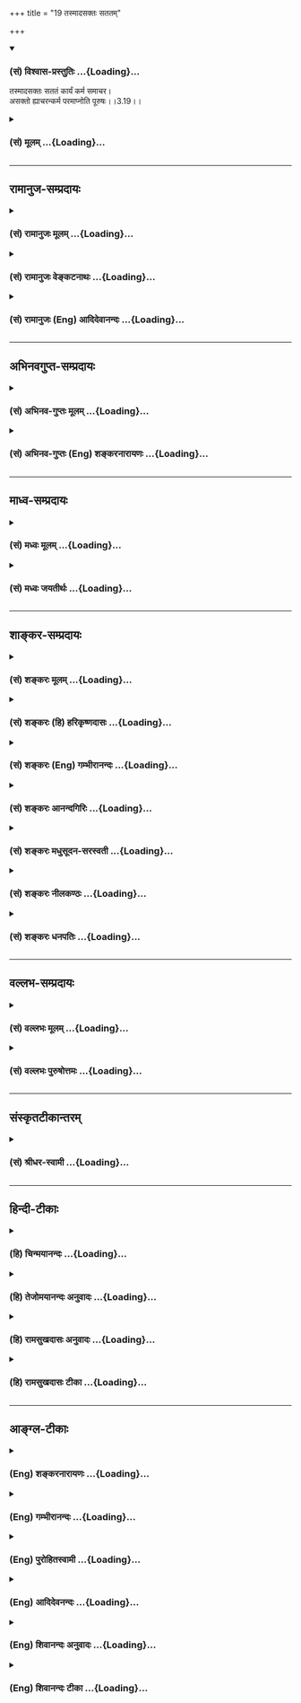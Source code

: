 +++
title = "19 तस्मादसक्तः सततम्"

+++
<div class="js_include" newlevelforh1="3" title="(सं) विश्वास-प्रस्तुतिः" unfilled url="/purANam/mahAbhAratam/06-bhIShma-parva/02-bhagavad-gItA-parva/saMskRtam/vishvAsa-prastutiH/03_karma-yogaH/19_tasmAdasaktaH_sat.md">
<details open><summary><h3>(सं) विश्वास-प्रस्तुतिः ...{Loading}...</h3></summary>

तस्मादसक्तः सततं कार्यं कर्म समाचर।  
असक्तो ह्याचरन्कर्म परमाप्नोति पूरुषः।।3.19।।
</details>
</div>
<div class="js_include collapsed" newlevelforh1="3" title="(सं) मूलम्" unfilled url="/purANam/mahAbhAratam/06-bhIShma-parva/02-bhagavad-gItA-parva/saMskRtam/mUlam/03_karma-yogaH/19_tasmAdasaktaH_sat.md">
<details><summary><h3>(सं) मूलम् ...{Loading}...</h3></summary>

तस्मादसक्तः सततं कार्यं कर्म समाचर।  
असक्तो ह्याचरन्कर्म परमाप्नोति पूरुषः।।3.19।।
</details>
</div>


_________________
## रामानुज-सम्प्रदायः
<div class="js_include collapsed" newlevelforh1="3" title="(सं) रामानुजः मूलम्" unfilled url="/purANam/mahAbhAratam/06-bhIShma-parva/02-bhagavad-gItA-parva/saMskRtam/rAmAnujaH/mUlam/03_karma-yogaH/19_tasmAdasaktaH_sat.md">
<details><summary><h3>(सं) रामानुजः मूलम् ...{Loading}...</h3></summary>

।।3.19।।**तस्माद्** असङ्गपूर्वकं **कार्यम्** इत्येव **सततं**
यावदात्मप्राप्ति **कर्म** एव **समाचर।** **असक्तः** कार्यम् इति
वक्ष्यमाणाकर्तृत्वानुसन्धानपूर्वकं च **कर्म** अनुचरन् **पूरुषः**
कर्मयोगेन एव **परम् आप्नोति** आत्मानं प्राप्नोति इत्यर्थः।

</details>
</div>
<div class="js_include collapsed" newlevelforh1="3" title="(सं) रामानुजः वेङ्कटनाथः" unfilled url="/purANam/mahAbhAratam/06-bhIShma-parva/02-bhagavad-gItA-parva/saMskRtam/rAmAnujaH/venkaTanAthaH/03_karma-yogaH/19_tasmAdasaktaH_sat.md">
<details><summary><h3>(सं) रामानुजः वेङ्कटनाथः ...{Loading}...</h3></summary>

  
  
।।3.19।। तस्मात् इत्येतत्कर्मणः कर्तव्यतायां
पूर्वोक्तसमस्तहेतुपरामर्शीत्यभिप्रायेणाह यस्मादिति। असक्तः कार्यम्
इत्युभयमपि कर्मणोऽनुष्ठानप्रकारपरमित्यभिप्रायेणोक्तंअसङ्गपूर्वकं
कार्यमित्येवेति। कार्यमित्येव न तु तत्कार्यं
स्वर्गाद्यपेक्षयेत्यर्थः। सततं इत्यत्र ज्ञानयोगाधिकारे सत्यपि
कर्मयोगस्यैवानुष्ठेयत्वायाह यावदात्मप्राप्तीति।
ज्ञानयोगव्यवधानमन्तरेणापि कर्मयोग एवात्मप्राप्तिं साधयतीतिअसक्तो हि
इत्यादिनोच्यत इत्यभिप्रायेणाह असक्त इति। कर्माचरन् ৷৷. परमाप्नोतीति। न
पुनः कर्माचरणानन्तरमन्यत्कृत्वेत्यर्थः। कर्माचरन् परमाप्नोति इत्युक्ते
अर्थसिद्धं कर्मणः साधनत्वं व्यनक्ति कर्मयोगेनैवेति। अत्र प्राप्यतया
निर्दिष्टः परो देहातिरिक्तात्मप्रकरणत्वात् प्रकृतेः परो जीव
इत्यभिप्रायेणाहआत्मानं प्राप्नोतीत्यर्थ इति।

</details>
</div>
<div class="js_include collapsed" newlevelforh1="3" title="(सं) रामानुजः (Eng) आदिदेवानन्दः" unfilled url="/purANam/mahAbhAratam/06-bhIShma-parva/02-bhagavad-gItA-parva/saMskRtam/rAmAnujaH/english/AdidevAnandaH/03_karma-yogaH/19_tasmAdasaktaH_sat.md">
<details><summary><h3>(सं) रामानुजः (Eng) आदिदेवानन्दः ...{Loading}...</h3></summary>

3.19 Therefore, considering that work has to be performed with
detachment, you perform it, considering yourself a non-agent. This will
be declared in the words 'with detachment' and 'which ought to be done,'
meaning that one attains the Supreme by Karma Yoga itself.

</details>
</div>


_________________
## अभिनवगुप्त-सम्प्रदायः
<div class="js_include collapsed" newlevelforh1="3" title="(सं) अभिनव-गुप्तः मूलम्" unfilled url="/purANam/mahAbhAratam/06-bhIShma-parva/02-bhagavad-gItA-parva/saMskRtam/abhinava-guptaH/mUlam/03_karma-yogaH/19_tasmAdasaktaH_sat.md">
<details><summary><h3>(सं) अभिनव-गुप्तः मूलम् ...{Loading}...</h3></summary>

।।3.17 3.19।। यश्चेत्यादि पूरुष इत्यन्तम्। आत्मरतेस्तु कर्म
इन्द्रियव्यापारतयैव कुर्वतः करणाकरणेषु समता। अत एव नासौ भूतेषु
किंचिदात्मप्रयोजनमपेक्ष्य निग्रहानुग्रहौ करोति अपि तु करणीयमिदम्
इत्येतावता। तस्मादसक्त एव करणीयं कर्म कुर्यात्।

</details>
</div>
<div class="js_include collapsed" newlevelforh1="3" title="(सं) अभिनव-गुप्तः (Eng) शङ्करनारायणः" unfilled url="/purANam/mahAbhAratam/06-bhIShma-parva/02-bhagavad-gItA-parva/saMskRtam/abhinava-guptaH/english/shankaranArAyaNaH/03_karma-yogaH/19_tasmAdasaktaH_sat.md">
<details><summary><h3>(सं) अभिनव-गुप्तः (Eng) शङ्करनारायणः ...{Loading}...</h3></summary>

3.17-19 Yas ca etc. upto purusah. However, for a person who rejoices in
the Self and performs action simply as a \[routine\] business of organs
of action, there is no difference between (his) action and nonaciton.
That is why he inflicts punishment on, or does favour to, every being,
not with desire for any gain for himself, but with a conviction that it
a is thing that deserves to be performed. Therefore, just unattached,
one should perform action that is to be performed.

</details>
</div>


_________________
## माध्व-सम्प्रदायः
<div class="js_include collapsed" newlevelforh1="3" title="(सं) मध्वः मूलम्" unfilled url="/purANam/mahAbhAratam/06-bhIShma-parva/02-bhagavad-gItA-parva/saMskRtam/madhvaH/mUlam/03_karma-yogaH/19_tasmAdasaktaH_sat.md">
<details><summary><h3>(सं) मध्वः मूलम् ...{Loading}...</h3></summary>

।।3.19।। यतोऽसम्प्रज्ञातसमाधेरेव कार्याभावः तस्मात्कर्म समाचर।

</details>
</div>
<div class="js_include collapsed" newlevelforh1="3" title="(सं) मध्वः जयतीर्थः" unfilled url="/purANam/mahAbhAratam/06-bhIShma-parva/02-bhagavad-gItA-parva/saMskRtam/madhvaH/jayatIrthaH/03_karma-yogaH/19_tasmAdasaktaH_sat.md">
<details><summary><h3>(सं) मध्वः जयतीर्थः ...{Loading}...</h3></summary>

।।3.19।।**तस्मादसक्त** इति परामर्शविषयो न प्रतीयतेऽतस्तं दर्शयन्
व्याख्याति **यत** इति। त्वं चेदानीं असम्प्रज्ञातसमाधिर्न भवतीति शेषः।
कर्मणोऽवश्यकर्तव्यत्वेऽसम्प्रज्ञातसमाधिविलोपप्रसङ्गान्नेदमवश्यं
कर्तव्यमित्यतोऽहमपि न कुर्यामिति
परिचोदनायामसम्प्रज्ञातसमाधिस्थविलोपप्रतिबन्दीं मोचयितुं तस्य
वैलक्षण्यमुक्त्वा तत्फलमिदमुच्यत इति नासङ्गतिः।

</details>
</div>


_________________
## शाङ्कर-सम्प्रदायः
<div class="js_include collapsed" newlevelforh1="3" title="(सं) शङ्करः मूलम्" unfilled url="/purANam/mahAbhAratam/06-bhIShma-parva/02-bhagavad-gItA-parva/saMskRtam/shankaraH/mUlam/03_karma-yogaH/19_tasmAdasaktaH_sat.md">
<details><summary><h3>(सं) शङ्करः मूलम् ...{Loading}...</h3></summary>

।।3.19।। **तस्मात् असक्तः** सङ्गवर्जितः **सततं** सर्वदा **कार्यं**
कर्तव्यं नित्यं **कर्म समाचर** निर्वर्तय। **असक्तो हि** यस्मात् समाचरन्
ईश्वरार्थं**कर्म** कुर्वन् **परं** मोक्षम् **आप्नोति पूरुषः**
सत्त्वशुद्धिद्वारेण इत्यर्थः।। यस्माच्च

</details>
</div>
<div class="js_include collapsed" newlevelforh1="3" title="(सं) शङ्करः (हि) हरिकृष्णदासः" unfilled url="/purANam/mahAbhAratam/06-bhIShma-parva/02-bhagavad-gItA-parva/saMskRtam/shankaraH/hindI/harikRShNadAsaH/03_karma-yogaH/19_tasmAdasaktaH_sat.md">
<details><summary><h3>(सं) शङ्करः (हि) हरिकृष्णदासः ...{Loading}...</h3></summary>

।।3.19।। जब कि ऐसी बात है इसलिये तू आसक्तिरहित होकर कर्तव्य नित्यकर्मोंका
सदा भलीभाँति आचरण किया कर। क्योंकिअनासक्त होकर कर्म करनेवाला अर्थात्
ईश्वरार्थ कर्म करता हुआ पुरुष अन्तःकरणकी शुद्धिद्वारा मोक्षरूप परमपद पा
लेता है।

</details>
</div>
<div class="js_include collapsed" newlevelforh1="3" title="(सं) शङ्करः (Eng) गम्भीरानन्दः" unfilled url="/purANam/mahAbhAratam/06-bhIShma-parva/02-bhagavad-gItA-parva/saMskRtam/shankaraH/english/gambhIrAnandaH/03_karma-yogaH/19_tasmAdasaktaH_sat.md">
<details><summary><h3>(सं) शङ्करः (Eng) गम्भीरानन्दः ...{Loading}...</h3></summary>

3.19 Since this is so, therefore, asaktah, remaining unattached;
samacara, perform; satatam, always; karyam, the obligatory; daily karma,
duty; hi, for; acaran, by performing; (one's) karma, duty; asaktah,
without attachment, by doing work as a dedication to God; purusah, a
person; apnoti, attains; param, the Highest, Liberation, through the
purification of the mind. This is meaning. And (you should perform your
duty) for the following reason also:

</details>
</div>
<div class="js_include collapsed" newlevelforh1="3" title="(सं) शङ्करः आनन्दगिरिः" unfilled url="/purANam/mahAbhAratam/06-bhIShma-parva/02-bhagavad-gItA-parva/saMskRtam/shankaraH/AnandagiriH/03_karma-yogaH/19_tasmAdasaktaH_sat.md">
<details><summary><h3>(सं) शङ्करः आनन्दगिरिः ...{Loading}...</h3></summary>

।।3.19।। सम्यग्ज्ञाननिष्ठत्वाभावे कर्मानुष्ठानमावश्यकमित्याह **यत इति।**
तस्मात् ज्ञाननिष्ठाराहित्यादिति यावत्। मोक्षमेवापेक्षमाणस्य कथं कर्मणि
फलान्तरवति नियोगः स्यादित्याशङ्क्याह **असक्तो हीति।**

</details>
</div>
<div class="js_include collapsed" newlevelforh1="3" title="(सं) शङ्करः मधुसूदन-सरस्वती" unfilled url="/purANam/mahAbhAratam/06-bhIShma-parva/02-bhagavad-gItA-parva/saMskRtam/shankaraH/madhusUdana-sarasvatI/03_karma-yogaH/19_tasmAdasaktaH_sat.md">
<details><summary><h3>(सं) शङ्करः मधुसूदन-सरस्वती ...{Loading}...</h3></summary>

।।3.19।। यस्मान्न त्वमेवंभूतो ज्ञानी किंतु कर्माधिकृत एव मुमुक्षुः।
असक्तः फलकामनारहितः। सततं सर्वदा नतु कदाचित् कार्यमवश्यकर्तव्यं
यावज्जीवादिश्रुतिचोदितन्तमेतं वेदानुवचनेन ब्राह्मणा विविदिषन्ति यज्ञेन
दानेन तपसाऽनाशकेन इति श्रुत्यज्ञाने विनियुक्तं कर्म नित्यनैमित्तिकलक्षणं
सम्यगाचर यथाशास्त्रं निर्वर्तय। असक्तो हि यस्मादाचरन्नीश्वरार्थं कर्म
कुर्वन्सत्त्वशुद्धिज्ञानप्राप्तिद्वारेण परं मोक्षमाप्नोति पूरुषः पुरुषः
स एव सत्पुरुषो नान्य इत्यभिप्रायः।

</details>
</div>
<div class="js_include collapsed" newlevelforh1="3" title="(सं) शङ्करः नीलकण्ठः" unfilled url="/purANam/mahAbhAratam/06-bhIShma-parva/02-bhagavad-gItA-parva/saMskRtam/shankaraH/nIlakaNThaH/03_karma-yogaH/19_tasmAdasaktaH_sat.md">
<details><summary><h3>(सं) शङ्करः नीलकण्ठः ...{Loading}...</h3></summary>

।।3.19।। यस्मान्निष्कामस्य कर्मलेपो नास्ति तस्मात्त्वमप्यसक्तः
फलासक्तिशून्यः सततं सर्वदा कार्यमवश्यकर्तव्यं कर्म नित्यनैमित्तिकं
समाचर। हि यस्मादसक्तः कर्माचरन् परं मोक्षं सत्त्वशुद्धिद्वारेणाप्नोति।

</details>
</div>
<div class="js_include collapsed" newlevelforh1="3" title="(सं) शङ्करः धनपतिः" unfilled url="/purANam/mahAbhAratam/06-bhIShma-parva/02-bhagavad-gItA-parva/saMskRtam/shankaraH/dhanapatiH/03_karma-yogaH/19_tasmAdasaktaH_sat.md">
<details><summary><h3>(सं) शङ्करः धनपतिः ...{Loading}...</h3></summary>

।।3.19।। तव तु चित्तशुद्धिद्वारा ज्ञानार्थ कर्मण्यधिकारः। तस्मादसक्तः
फलासक्तिवर्जितः कार्यमवश्यंकर्तव्यं नित्यं नैमित्तिकं च कर्म सर्वदा
समाचार। हि यस्मात्पुरुषोऽसक्तः कर्म समाचरन् ईश्वरार्थ कर्म कुर्वन्
सत्त्वशुद्धिद्वारा ज्ञानप्राप्त्या परं मोक्षं प्राप्नोति।

</details>
</div>


_________________
## वल्लभ-सम्प्रदायः
<div class="js_include collapsed" newlevelforh1="3" title="(सं) वल्लभः मूलम्" unfilled url="/purANam/mahAbhAratam/06-bhIShma-parva/02-bhagavad-gItA-parva/saMskRtam/vallabhaH/mUlam/03_karma-yogaH/19_tasmAdasaktaH_sat.md">
<details><summary><h3>(सं) वल्लभः मूलम् ...{Loading}...</h3></summary>

।।3.19।। त्वं तु न साङ्ख्यज्ञानवान्। यतः तस्मादसक्तः कार्यं कर्म कुरु।
त्वमिति साङ्ख्ययोगतत्त्वम्। यस्ययद्विहितं नित्यं नैमित्तिकं तदाचरन्
असक्तः पुरुषो ब्रह्मविदाप्नोति परं पदम्। भगवदर्थमिति वाऽसङ्गपदार्थः। न
हि कामव्यतिरेकेण कर्ममात्रं कश्चिद्देहाभिमानी करोति। नच अहरहः
सन्ध्यामुपासीत इत्यादौ नित्ये कर्मणि कामफलाश्रवणान्नैवमिति वाच्यम्
तत्रापि विधिप्रयोगेन कामफलकल्पनात् प्रत्यवायपरिहारस्यापि तत्त्वाच्च।
ज्योतिष्टोमे स्वर्गकामवत्। अन्यथा प्रवृत्त्यनुपपत्तिः। अतो भगवत्कामनया
कर्म कार्यमित्युक्तं भवति तदग्रे स्फुटीकरिष्यते।

</details>
</div>
<div class="js_include collapsed" newlevelforh1="3" title="(सं) वल्लभः पुरुषोत्तमः" unfilled url="/purANam/mahAbhAratam/06-bhIShma-parva/02-bhagavad-gItA-parva/saMskRtam/vallabhaH/puruShottamaH/03_karma-yogaH/19_tasmAdasaktaH_sat.md">
<details><summary><h3>(सं) वल्लभः पुरुषोत्तमः ...{Loading}...</h3></summary>

  
  
।।3.19।। यतो भक्तानां कर्मादिकरणे अकरणे वा न कोऽपि पुरुषार्थो
हानिर्वाऽस्ति अतस्त्वमपि मदाज्ञारूपत्वेनावश्यकर्त्तव्यत्वात्कर्म
कुर्वित्याह तस्मादिति। यस्माद्भगवद्भक्तानां कर्मकरणे न फलम् अकरणे च न
प्रत्यवायः तस्मात्तेष्वसक्तोऽनासक्तः सन् सततं कार्यं नित्यकर्म समाचर
कुरु। नन्वनासक्तेनापि कृतं कर्म बाधकं भवत्येवेति चेदत आह असक्त इति।
पुरुषः पुरुषांशो भोक्ताधिकारी। हीति निश्चयेन असक्तः न तु कापट्येन कर्म
आचरन् परं मोक्षं प्राप्नोतीत्यर्थः।  
  

</details>
</div>


_________________
## संस्कृतटीकान्तरम्
<div class="js_include collapsed" newlevelforh1="3" title="(सं) श्रीधर-स्वामी" unfilled url="/purANam/mahAbhAratam/06-bhIShma-parva/02-bhagavad-gItA-parva/saMskRtam/shrIdhara-svAmI/03_karma-yogaH/19_tasmAdasaktaH_sat.md">
<details><summary><h3>(सं) श्रीधर-स्वामी ...{Loading}...</h3></summary>

।।3.19।। यस्मादेवंभूतस्य ज्ञानिन एव कर्मानुपयोगो नान्यस्य तस्मात्त्वं
कर्म कुर्विल्याह **तस्मादिति।** असक्तः फलसङ्गरहितः
सन्कार्यमवश्यकर्तव्यतया विहितं नित्यनैमित्तिकं कर्म सम्यगाचर। हि
यस्मादसक्तः कर्माचरन्पुरुषः परं मोक्षं चित्तशुद्धिं ज्ञानद्वारा
प्राप्नोति।

</details>
</div>


_________________
## हिन्दी-टीकाः
<div class="js_include collapsed" newlevelforh1="3" title="(हि) चिन्मयानन्दः" unfilled url="/purANam/mahAbhAratam/06-bhIShma-parva/02-bhagavad-gItA-parva/hindI/chinmayAnandaH/03_karma-yogaH/19_tasmAdasaktaH_sat.md">
<details><summary><h3>(हि) चिन्मयानन्दः ...{Loading}...</h3></summary>

।।3.19।। भगवान् श्रीकृष्ण उपदेश के समय यह मानकर चलते हैं कि अर्जुन इस
विषय में पूर्णतया अनभिज्ञ है परन्तु साथ ही वे उस पर केवल अपने विचार को
थोपना भी नहीं चाहते जिन्हें अन्धविश्वासपूर्वक वह स्वीकार कर ले। धर्म
परिवर्तन कराना वेदान्त का कार्य नहीं। हिन्दू लोग इससे अनभिज्ञ हैं। कोई
भी विधेयात्मक (ऐसा करो) उपदेश देने के पूर्व विस्तार से तर्क प्रस्तुत
किये जाते हैं। कर्म के चक्र को पूर्णत बताने के बाद अब इस श्लोक में वे
अन्तिम निर्णय पर पहुँच कर अर्जुन को कर्म करने के लिए प्रोत्साहित करते
हैं।  
  
इसलिये समाज और राष्ट्र के एक योग्य नागरिक होने के नाते तुम सदैव करणीय
कर्तव्यों को सम्यक् प्रकार से करो। यहाँ फिर एक बार सब कर्मों में अनासक्त
रहने पर बल दिया गया है। आसक्ति अहंकार अहंकारमूलक इच्छा। अत अनासक्ति का
अर्थ है अहंकार और स्वार्थ का परित्याग। इसके पूर्व आसक्ति से वासनाओं की
उत्पत्ति के विषय में बताया जा चुका है। निम्नांकित कारण से भी तुमको कर्म
करने चाहिये।

</details>
</div>
<div class="js_include collapsed" newlevelforh1="3" title="(हि) तेजोमयानन्दः अनुवादः" unfilled url="/purANam/mahAbhAratam/06-bhIShma-parva/02-bhagavad-gItA-parva/hindI/tejomayAnandaH/anuvAdaH/03_karma-yogaH/19_tasmAdasaktaH_sat.md">
<details><summary><h3>(हि) तेजोमयानन्दः अनुवादः ...{Loading}...</h3></summary>

।।3.19।। इसलिए, तुम अनासक्त होकर सदैव कर्तव्य कर्म का सम्यक् आचरण करो;
क्योकि, अनासक्त पुरुष कर्म करता हुआ परमात्मा को प्राप्त होता है।।

</details>
</div>
<div class="js_include collapsed" newlevelforh1="3" title="(हि) रामसुखदासः अनुवादः" unfilled url="/purANam/mahAbhAratam/06-bhIShma-parva/02-bhagavad-gItA-parva/hindI/rAmasukhadAsaH/anuvAdaH/03_karma-yogaH/19_tasmAdasaktaH_sat.md">
<details><summary><h3>(हि) रामसुखदासः अनुवादः ...{Loading}...</h3></summary>

।।3.19।। इसलिये तू निरन्तर आसक्तिरहित होकर कर्तव्य-कर्मका भलीभाँति आचरण
कर; क्योंकि आसक्तिरहित होकर कर्म करता हुआ मनुष्य परमात्माको प्राप्त हो
जाता है।

</details>
</div>
<div class="js_include collapsed" newlevelforh1="3" title="(हि) रामसुखदासः टीका" unfilled url="/purANam/mahAbhAratam/06-bhIShma-parva/02-bhagavad-gItA-parva/hindI/rAmasukhadAsaH/TIkA/03_karma-yogaH/19_tasmAdasaktaH_sat.md">
<details><summary><h3>(हि) रामसुखदासः टीका ...{Loading}...</h3></summary>

3.19।।***व्याख्या--*** **'तस्मादसक्तः सततं कार्यं कर्म समाचर'--**
पूर्वश्लोकोंसे इस श्लोकका सम्बन्ध बतानेके लिये यहाँ **'तस्मात्** पद आया
है। पूर्वश्लोकोंमें भगवान्ने कहा कि अपने लिये कर्म करनेकी कोई आवश्यकता न
रहनेपर भी सिद्ध महापुरुषके द्वारा लोक-संग्रहार्थ क्रियाएँ हुआ करती हैं।
इसलिये अर्जुनको भी उसी तरह (निष्काम-भावसे) कर्तव्य-कर्म करते हुए
परमात्माको प्राप्त करनेकी आज्ञा देनेके लिये भगवान्ने **'तस्मात्'**पदका
प्रयोग किया है। कारण कि अपने स्वरूप **'स्व'** के लिये कर्म करने और न
करनेसे कोई प्रयोजन नहीं है। कर्म सदैव **'पर'-**(दूसरों-) के लिये होता
है, **'स्व'**के लिये नहीं। अतः दूसरोंके लिये कर्म करनेसे कर्म करनेका राग
मिट जाता है और स्वरूपमें स्थिति हो जाती है। अपने स्वरूपसे विजातीय (जड)
पदार्थोंके प्रति आकर्षणको 'आसक्ति' कहते हैं। आसक्तिरहित होनेके लिये
आसक्तिके कारणको जानना आवश्यक है। 'मैं शरीर हूँ' और 'शरीर मेरा है'-- ऐसा
माननेसे शरीरादि नाशवान् पदार्थोंका महत्त्व अन्तःकरणमें अङ्कित हो जाता
है। इसी कारण उन पदार्थोंमें आसक्ति हो जाती है।  
  
आसक्ति ही पतन करनेवाली है, कर्म नहीं। आसक्तिके कारण ही मनुष्य शरीर,
इन्द्रियाँ, मन, बुद्धि आदि जड पदार्थोंसे अपना सम्बन्ध मानकर अपने आराम,
सुख-भोगके लिये तरह-तरहके कर्म करता है। इस प्रकार जडतासे आसक्तिपूर्वक
माना हुआ सम्बन्ध ही मनुष्यके बारम्बार जन्म-मरणका कारण होता है-- **'कारणं
गुणसङ्गोऽस्य सदसद्योनिजन्मसु'** (गीता 13। 21)। आसक्तिरहित होकर कर्म
करनेसे जडतासे सम्बन्ध-विच्छेद हो जाता है। आसक्तिवाला मनुष्य दूसरोंका हित
नहीं कर सकता, जबकि आसक्तिरहित मनुष्यसे स्वतःस्वाभाविक प्राणिमात्रका हित
होता है। उसके सभी कर्म केवल दूसरोंके हितार्थ होते हैं। संसारसे प्राप्त
सामग्री-(शरीरादि-) से हमने अभीतक अपने लिये ही कर्म किये हैं। उसको अपने
ही सुखभोग और संग्रहमें लगाया है। इसलिये संसारका हमारेपर ऋण है, जिसे
उतारनेके लिये केवल संसारके हितके लिये कर्म करना आवश्यक है। अपने लिये
(फलकी कामना रखकर) कर्म करनेसे पुराना ऋण तो समाप्त होता नहीं, नया ऋण और
उत्पन्न हो जाता है। ऋणसे मुक्त होनेके लिये बार-बार संसारमें आना पड़ता
है। केवल दूसरोंके हितके लिये सब कर्म करनेसे पुराना ऋण समाप्त हो जाता है
और अपने लिये कुछ न करने तथा कुछ न चाहनेसे नया ऋण उत्पन्न नहीं होता। इस
तरह जब पुराना ऋण समाप्त हो जाता है और नया ऋण उत्पन्न नहीं होता, तब
बन्धनका कोई कारण न रहनेसे मनुष्य स्वतः मुक्त हो जाता है। कोई भी कर्म
निरन्तर नहीं रहता पर आसक्ति (अन्तःकरणमें) निरन्तर रहा करती है, इसलिये
भगवान् **'सततम् असक्तः'** पदोंसे निरन्तर आसक्तिरहित होनेके लिये कहते
हैं। 'मेरेको कहीं भी आसक्त नहीं होना है'--ऐसी जागृति साधकको निरन्तर रखनी
चाहिये। निरन्तर आसक्ति-रहित रहते हुए जो विहित-कर्म सामने आ जाय, उसे
कर्तव्यमात्र समझकर कर देना चाहिये--ऐसा उपर्युक्त पदोंका भाव है। वास्तवमें
देखा जाय तो किसीके भी अन्तःकरणमें आसक्ति निरन्तर नहीं रहती। जब संसार
निरन्तर नहीं रहता, प्रतिक्षण बदलता रहता है, तब उसकी आसक्ति निरन्तर कैसे
रह सकती है; ऐसा होते हुए भी मानेहुए **'अहम्'** के साथ आसक्ति निरन्तर
रहती हुई प्रतीत होती है।**'कार्यम्'** अर्थात् कर्तव्य उसे कहते हैं,
जिसको कर सकते हैं और जिसको अवश्य करना चाहिये। दूसरे शब्दोंमें कर्तव्यका
अर्थ होता है--अपने स्वार्थका त्याग करके दूसरोंका हित करना अर्थात्
दूसरोंकी उस शास्त्रविहित न्याययुक्त माँगको पूरा करना, जिसे पूरा करनेकी
सामर्थ्य हमारेमें है। इस प्रकार कर्तव्यका सम्बन्ध परहितसे है। कर्तव्यका
पालन करनेमें सब स्वतन्त्र और समर्थ हैं कोई पराधीन और असमर्थ नहीं है।
हाँ, प्रमाद और आलस्यके कारण अकर्तव्य करनेका बुरा अभ्यास (आदत) हो जानेसे
तथा फलकी इच्छा रहनेसे ही वर्तमानमें कर्तव्य-पालन कठिन मालूम देता है,
अन्यथा कर्तव्य-पालनके समान सुगम कुछ नहीं है। कर्तव्यका सम्बन्ध
परिस्थितिके अनुसार होता है। मनुष्य प्रत्येक परिस्थितिमें
स्वतन्त्रतापूर्वक कर्तव्यका पालन कर सकता है। कर्तव्यका पालन करनेसे ही
आसक्ति मिटती है। अकर्तव्य करने तथा कर्तव्य न करनेसे आसक्ति और बढ़ती है।
कर्तव्य अर्थात् दूसरोंके हितार्थ कर्म करनेसे वर्तमानकी आसक्ति और कुछ न
चाहनेसे भविष्यकी आसक्ति मिट जाती है।**'समाचर'** पदका तात्पर्य है कि
कर्तव्य-कर्म बहुत सावधानी, उत्साह तथा तत्परतासे विधिपूर्वक करने चाहिये।
कर्तव्य-कर्म करनेमें थोड़ी भी असावधानी होनेपर कर्मयोगकी सिद्धिमें बाधा
लग सकती है।  
  
वर्ण, आश्रम, प्रकृति (स्वभाव) और परिस्थितिके अनुसार जिस मनुष्यके लिये जो
शास्त्रविहित कर्तव्य-कर्म बताया गया है, अवसर प्राप्त होनेपर उसके लिये
वही 'सहज कर्म' है। सहज कर्ममें यदि कोई दोष दिखायी दे, तो भी उसका त्याग
नहीं करना चाहिये (गीता 18। 48) ;क्योंकि सहज कर्मको करता हुआ मनुष्य पापको
प्राप्त नहीं होता (गीता 18। 47) इसीलिये यहाँ भगवान् अर्जुनको मानो यह कह
रहे हैं कि तू क्षत्रिय है; अतः युद्ध करना (घोर दीखनेपर भी) तेरा सहज कर्म
है; घोर कर्म नहीं। अतः सामने आये हुए सहज कर्मको अनासक्त होकर कर देना
चाहिये। अनासक्त होनेपर ही समता प्राप्त होती है।**विशेष बात**जब जीव
मनुष्ययोनिमें लेता है, तब उसको शरीर धन जमीन मकान आदि सब सामग्री मिलती है
और जब वह यहाँसे जाता है तब सब सामग्री यहीं छूट जाती है। इस सीधी-सादी
बातसे यह सहज ही सिद्ध होता है कि शरीरादि सब सामग्री मिली हुई है, अपनी
नहीं है। जैसे मनुष्य काम करनेके लिये किसी कार्यालय (आफिस) में जाता है तो
उसे कुर्सी, मेज, कागज आदि सब सामग्री कार्यालयका काम करनेके लिये ही मिलती
है, अपनी मानकर घर ले जानेके लिये नहीं। ऐसे ही मनुष्यको संसारमें शरीरादि
सब सामग्री संसारका काम (सेवा) करनेके लिये ही मिली है अपनी माननेके लिये
नहीं। मनुष्य तत्परता और उत्साहपूर्वक कार्यालयका काम करता है तो उस कामके
बदलेमें उसे वेतन मिलता है। काम कार्यालयके लिये होता है और वेतन अपने
लिये। इसी प्रकार संसारके लिये ही सब काम करनेसे संसारसे सम्बन्ध-विच्छेद
हो जाता है और योग (परमात्माके साथ अपने नित्य सम्बन्ध) का अनुभव हो जाता
है। 'कर्म' और 'योग' दोनों मिलकर कर्मयोग कहलाता है। कर्म संसारके लिये
होता है और योग अपने लिये। यह योग ही मानो वेतन है। संसार साधनका क्षेत्र
है। यहाँ प्रत्येक सामग्री साधनके लिये मिलती है, भोग और संग्रहके लिये
कदापि नहीं। सांसारिक सामग्री अपनी और अपने लिये है ही नहीं। अपनी
वस्तु--परमात्म-तत्त्व मिलनेपर फिर अन्य किसी वस्तुको पानेकी इच्छा नहीं
रहती (गीता 6। 22)। परन्तु सांसारिक वस्तुएँ चाहे जितनी प्राप्त हो जायँ,
पर उन्हें पानेकी इच्छा कभी मिटती नहीं, प्रत्युत और बढ़ती है। जब मनुष्य
मिली हुई वस्तुको अपनी और अपने लिये मान लेता है, तब वह अपनी इस भूलके कारण
बँध जाता है। इस भूलको मिटानेके लिये कर्मयोगका अनुष्ठान ही सुगम और
श्रेष्ठ उपाय है। कर्मयोगी किसी भी वस्तुको अपनी और अपने लिये न मानते हुए
उसे दूसरोंकी सेवामें (उन्हींकी मानकर) लगाता है। अतः वह सुगमतापूर्वक
संसार-बन्धनसे मुक्त हो जाता है। कर्म तो सभी प्राणी किया करते हैं, पर
साधारण प्राणी और कर्मयोगीद्वारा किये गये कर्मोंमें बड़ा भारी अन्तर होता
है। साधारण मनुष्य (कर्मी) आसक्ति, ममता, कामना आदिको साथ रखते हुए कर्म
करता है और कर्मयोगी आसक्ति ममता कामना आदिको छोड़कर कर्म करता है। कर्मीके
कर्मोंका प्रवाह अपनी तरफ होता है और कर्मयोगीके कर्मोंका प्रवाह संसारकी
तरफ। इसलिये कर्मी बँधता है और कर्मयोगी मुक्त होता है।**'असक्तो
ह्याचरन्कर्म'--** मनुष्य ही आसक्तिपूर्वक संसारसे अपना सम्बन्ध जोड़ता है,
संसार नहीं। अतः मनुष्यका कर्तव्य है कि वह संसारके हितके लिये ही सब कर्म
करे और बदलेमें उनका कोई फल न चाहे। इस प्रकार आसक्तिरहित होकर अर्थात्
मुझे किसी से कुछ नहीं चाहिये, इस भावसे संसारके लिये कर्म करनेसे संसारसे
स्वतः सम्बन्ध-विच्छेद हो जाता है। कर्मयोगी संसारकी सेवा करनेसे वर्तमानकी
वस्तुओंसे और कुछ न चाहनेसे भविष्यकी वस्तुओंसे सम्बन्धविच्छेद करता
है। मेलेमें स्वयंसेवक अपना कर्तव्य समझकर दिनभर यात्रियोंकी सेवा करते हैं
और बदलेमें किसीसे कुछ नहीं चाहते; अतः रात्रिमें सोते समय उन्हें किसीकी
याद नहीं आती। कारण कि सेवा करते समय उन्होंने किसीसे कुछ चाहा नहीं। इसी
प्रकार जो सेवाभावसे दूसरोंके लिये ही सब कर्म करता है और किसीसे मान,
बड़ाई आदि कुछ नहीं चाहता, उसे संसारकी याद नहीं आती। वह सुगमतापूर्वक
संसार0-बन्धनसे मुक्त हो जाता है।  
  
कर्म तो सभी किया करते हैं, पर कर्मयोग तभी होता है, जब आसक्तिरहित होकर
दूसरोंके लिये कर्म किये जाते हैं। आसक्ति शास्त्रहित कर्तव्य-कर्म करनेसे
ही मिट सकती है-- '**धर्म तें बिरति'** (मानस 3। 16। 1)। शास्त्र-निषिद्ध
कर्म करनेसे आसक्ति कभी नहीं मिट सकती।  
  
**'परमाप्नोति पुरुषः'--**जैसे तेरहवें अध्यायके चौंतीसवें श्लोकमें
भगवान्ने '**परम्'** पदसे साङ्ख्ययोगीके परमात्माको प्राप्त होनेकी बात कही,
ऐसी ही यहाँ '**परम्'** पदसे कर्मयोगीके परमात्माको प्राप्त होनेकी बात
कहते हैं। तात्पर्य यह है कि साधक (रुचि, विश्वास और योग्यताके अनुसार)
किसी भी मार्ग--कर्मयोग, ज्ञानयोग या भक्तियोगपर क्यों न चले, उसके द्वारा
प्राप्तव्य वस्तु एक परमात्मा ही हैं (गीता 5। 45)। प्राप्तव्य तत्त्व वही
हो सकता है, जिसकी प्राप्तिमें विकल्प, सन्देह और निराशा न हो तथा जो सदा
हो, सब देशमें हो, सब कालमें हो, सभीके लिये हो, सबका अपना हो और जिस
तत्त्वसे कोई कभी किसी अवस्थामें किञ्चिन्मात्र भी अलग न हो सके अर्थात् जो
सबको सदा अभिन्नरूपसे स्वतः प्राप्त हो।  
  
***शङ्का **कर्म करते हुए कर्मयोगीका कर्तृत्वाभिमान कैसे मिट सकता;
क्योंकि कर्तृत्वाभिमान मिटे बिना परमात्मतत्त्वका अनुभव नहीं हो
सकता।***  
  
समाधान--**साधारण मनुष्य सभी कर्म अपने लिये करता है। अपने लिये कर्म
करनेसे मनुष्यमें कर्तृत्वाभिमान रहता है। कर्मयोगी कोई भी क्रिया अपने
लिये नहीं करता। वह ऐसा मानता है कि संसारसे शरीर, इन्द्रियाँमन, बुद्धि,
पदार्थ, रुपये आदि जो कुछ सामग्री मिली है, वह सब संसारकी ही है, अपनी
नहीं। जब कभी अवसर मिलता है, तभी वह सामग्री, समय, सामर्थ्य आदिको संसारकी
सेवामें लगा देता है, उनको संसारकी सेवामें लगाते हुए कर्मयोगी ऐसा मानता
है कि संसारकी वस्तु ही संसारकी सेवामें लगा रहा हूँ अर्थात् सामग्री, समय,
सामर्थ्य, आदि उन्हींके हैं, जिनकी सेवा हो रही है। ऐसा माननेसे
कर्तृत्वाभिमान नहीं रहता। कर्तृत्वमें कारण है-- भोक्तृत्व। कर्मयोगी भोगकी
आशा रखकर कर्म करता ही नहीं। भोगकी आशावाला मनुष्य कर्मयोगी नहीं होता।
जैसे अपने हाथोंसे अपना ही मुख धोनेपर यह भाव नहीं आता कि मैंने बड़ा उपकार
किया है; क्योंकि मनुष्य हाथ और मुख दोनोंको अपने ही अंग मानता है, ऐसे ही
कर्मयोगी भी शरीरको संसारका ही अङ्ग मानता है। अतः यदि अङ्गने अङ्गीकी ही
सेवा की है तो उसमें कर्तृत्वाभिमान कैसा ;

</details>
</div>


_________________
## आङ्ग्ल-टीकाः
<div class="js_include collapsed" newlevelforh1="3" title="(Eng) शङ्करनारायणः" unfilled url="/purANam/mahAbhAratam/06-bhIShma-parva/02-bhagavad-gItA-parva/english/shankaranArAyaNaH/03_karma-yogaH/19_tasmAdasaktaH_sat.md">
<details><summary><h3>(Eng) शङ्करनारायणः ...{Loading}...</h3></summary>

3.19. Therefore, unattached always, you should perform action that is to
be performed; for, the person, performing action without attachment,
attains the Supreme.

</details>
</div>
<div class="js_include collapsed" newlevelforh1="3" title="(Eng) गम्भीरानन्दः" unfilled url="/purANam/mahAbhAratam/06-bhIShma-parva/02-bhagavad-gItA-parva/english/gambhIrAnandaH/03_karma-yogaH/19_tasmAdasaktaH_sat.md">
<details><summary><h3>(Eng) गम्भीरानन्दः ...{Loading}...</h3></summary>

3.19 Therefore, remaining unattached, always perform the obligatory
duty, for, by performing (one's) duty without attachment, a person
attains the Highest.

</details>
</div>
<div class="js_include collapsed" newlevelforh1="3" title="(Eng) पुरोहितस्वामी" unfilled url="/purANam/mahAbhAratam/06-bhIShma-parva/02-bhagavad-gItA-parva/english/purohitasvAmI/03_karma-yogaH/19_tasmAdasaktaH_sat.md">
<details><summary><h3>(Eng) पुरोहितस्वामी ...{Loading}...</h3></summary>

3.19 Therefore do thy duty perfectly, without care for the results, for
he who does his duty disinterestedly attains the Supreme.

</details>
</div>
<div class="js_include collapsed" newlevelforh1="3" title="(Eng) आदिदेवनन्दः" unfilled url="/purANam/mahAbhAratam/06-bhIShma-parva/02-bhagavad-gItA-parva/english/AdidevanandaH/03_karma-yogaH/19_tasmAdasaktaH_sat.md">
<details><summary><h3>(Eng) आदिदेवनन्दः ...{Loading}...</h3></summary>

3.19 Therefore without attachment do your work which ought to be done.
For, a man who works without attachment attains to the Supreme.

</details>
</div>
<div class="js_include collapsed" newlevelforh1="3" title="(Eng) शिवानन्दः अनुवादः" unfilled url="/purANam/mahAbhAratam/06-bhIShma-parva/02-bhagavad-gItA-parva/english/shivAnandaH/anuvAdaH/03_karma-yogaH/19_tasmAdasaktaH_sat.md">
<details><summary><h3>(Eng) शिवानन्दः अनुवादः ...{Loading}...</h3></summary>

3.19 Therefore without attachment, do thou always perform action which
should be done; for by performing action without attachment man reaches
the Supreme.

</details>
</div>
<div class="js_include collapsed" newlevelforh1="3" title="(Eng) शिवानन्दः टीका" unfilled url="/purANam/mahAbhAratam/06-bhIShma-parva/02-bhagavad-gItA-parva/english/shivAnandaH/TIkA/03_karma-yogaH/19_tasmAdasaktaH_sat.md">
<details><summary><h3>(Eng) शिवानन्दः टीका ...{Loading}...</h3></summary>

3.19 तस्मात् therefore; असक्तः without attachment; सततम् always; कार्यम्
which should be done; कर्म action; समाचर perform; असक्तः without
attachment; हि because; आचरन् performing; कर्म action; परम् the Supreme;
आप्नोति attains; पूरुषः man.Commentary If you perform actions without
attachment; for the sake of the Lord; you will attain to Selfrealisation
through purity of heart. (Cf.II.64IV.19;23XVIII.49).

</details>
</div>
